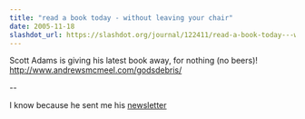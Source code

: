 ```yaml
---
title: "read a book today - without leaving your chair"
date: 2005-11-18
slashdot_url: https://slashdot.org/journal/122411/read-a-book-today---without-leaving-your-chair
---
```


<p>Scott Adams is giving his latest book away, for nothing (no beers)!<br><a href="http://www.andrewsmcmeel.com/godsdebris/">http://www.andrewsmcmeel.com/godsdebris/</a></p>
<p>--</p>
<p>I know because he sent me his <a href="http://www.dilbert.com/comics/dilbert/dnrc/html/newsletter62.html">newsletter</a></p>

